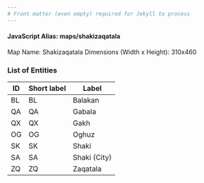 ```yaml
---
# Front matter (even empty) required for Jekyll to process
---
```


#### JavaScript Alias: maps/shakizaqatala

Map Name: Shakizaqatala
Dimensions (Width x Height): 310x460





### List of Entities

ID | Short label | Label
---|---|---|
BL|BL|Balakan
QA|QA|Gabala
QX|QX|Gakh
OG|OG|Oghuz
SK|SK|Shaki
SA|SA|Shaki (City)
ZQ|ZQ|Zaqatala